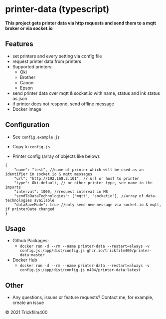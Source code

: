 # printer-data (typescript)

**This project gets printer data via http requests and send them to a mqtt broker or via socket.io**

## Features
* set printers and every setting via config file
* request printer data from printers
* Supported printers:
    * Oki
    * Brother
    * Canon
    * Epson
* send printer data over mqtt & socket.io with name, status and ink status as json
* if printer does not respond, send offline message
* Docker Image


## Configuration
- See `config.example.js`
- Copy to `config.js`

- Printer config (array of objects like below):
```json5
{
	"name": "test", //name of printer which will be used as an identifier in socket.io & mqtt messages
	"url": "http://192.168.2.101", // url or host to printer
	"type": Oki.default, // or other printer type, see name in the imports
	"interval": 1000, //request interval in MS
	"sendToDataTechnologies": ["mqtt", "socketio"], //array of data-technologies available
	"dataSaveMode": true //only send new message via socket.io & mqtt, if printerData changed
}
```

## Usage
- Github Packages:
  - `docker run -d --rm --name printer-data --restart=always -v config.js:/app/dist/config.js ghcr.io/trickfilm400/printer-data:master`
- Docker Hub
  - `docker run -d --rm --name printer-data --restart=always -v config.js:/app/dist/config.js n404/printer-data:latest`

## Other
- Any questions, issues or feature requests? Contact me, for example, create an issue

&copy; 2021 Trickfilm400
